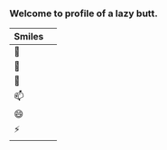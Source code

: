 ### Welcome to profile of a lazy butt.

| Smiles   |                   |
| -------- | ----------------- |
| 🔭 
| 🤔 
| 💬 
| 📫 
| 😄 
| ⚡ 
